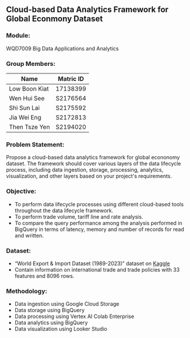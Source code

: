 ## Cloud-based Data Analytics Framework for Global Econmony Dataset

### Module:
WQD7009 Big Data Applications and Analytics

### Group Members:
| Name | Matric ID|
| ---------------------- |:--------:|
| Low Boon Kiat | 17138399 |
| Wen Hui See | S2176564 |
| Shi Sun Lai | S2175592 |
| Jia Wei Eng | S2172813 |
| Then Tsze Yen | S2194020 |

### Problem Statement:
Propose a cloud-based data analytics framework for global econonomy dataset. The framework should cover various layers of the data lifecycle process, including data ingestion, storage, processing, analytics, visualization, and other layers based on your project's requirements.

### Objective:
- To perform data lifecycle processes using different cloud-based tools throughout the data lifecycle framework.
- To perform trade volume, tariff line and rate analysis. 
- To compare the query performance among the analysis performed in BigQuery in terms of latency, memory and number of records for read and written.

### Dataset:
- “World Export & Import Dataset (1989-2023)” dataset on [Kaggle](https://www.kaggle.com/datasets/muhammadtalhaawan/world-export-and-import-dataset/data)
- Contain information on international trade and trade policies with 33 features and 8096 rows.

### Methodology:
- Data ingestion using Google Cloud Storage
- Data storage using BigQuery
- Data processing using Vertex AI Colab Enterprise
- Data analytics using BigQuery
- Data visualization using Looker Studio
